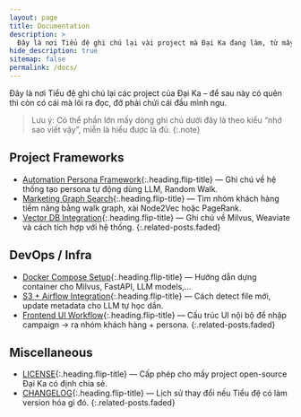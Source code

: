 ```yaml
---
layout: page
title: Documentation
description: >
  Đây là nơi Tiểu đệ ghi chú lại vài project mà Đại Ka đang làm, từ mấy cái nhỏ nhỏ tới mấy con hàng phức tạp hơn.
hide_description: true
sitemap: false
permalink: /docs/
---
```


Đây là nơi Tiểu đệ ghi chú lại các project của Đại Ka – để sau này có quên thì còn có cái mà lôi ra đọc, đỡ phải chửi cái đầu mình ngu.

> Lưu ý: Có thể phần lớn mấy dòng ghi chú dưới đây là theo kiểu “nhớ sao viết vậy”, miễn là hiểu được là đủ.
{:.note}

## Project Frameworks
* [Automation Persona Framework]{:.heading.flip-title} — Ghi chú về hệ thống tạo persona tự động dùng LLM, Random Walk.
* [Marketing Graph Search]{:.heading.flip-title} — Tìm nhóm khách hàng tiềm năng bằng walk graph, xài Node2Vec hoặc PageRank.
* [Vector DB Integration]{:.heading.flip-title} — Ghi chú về Milvus, Weaviate và cách tích hợp với hệ thống.
{:.related-posts.faded}

## DevOps / Infra
* [Docker Compose Setup]{:.heading.flip-title} — Hướng dẫn dựng container cho Milvus, FastAPI, LLM models,...
* [S3 + Airflow Integration]{:.heading.flip-title} — Cách detect file mới, update metadata cho LLM tự học dần.
* [Frontend UI Workflow]{:.heading.flip-title} — Cấu trúc UI nội bộ để nhập campaign → ra nhóm khách hàng + persona.
{:.related-posts.faded}

## Miscellaneous
* [LICENSE]{:.heading.flip-title} — Cấp phép cho mấy project open-source Đại Ka có định chia sẻ.
* [CHANGELOG]{:.heading.flip-title} — Lịch sử thay đổi nếu Tiểu đệ có làm version hóa gì đó.
{:.related-posts.faded}

[Automation Persona Framework]: automationmpersona.md
[marketing graph search]: marketing_graph.md
[vector db integration]: vector_db.md
[docker compose setup]: docker_setup.md
[s3 + airflow integration]: s3_airflow.md
[frontend ui workflow]: ui_notes.md
[LICENSE]: ../LICENSE.md
[CHANGELOG]: ../CHANGELOG.md
